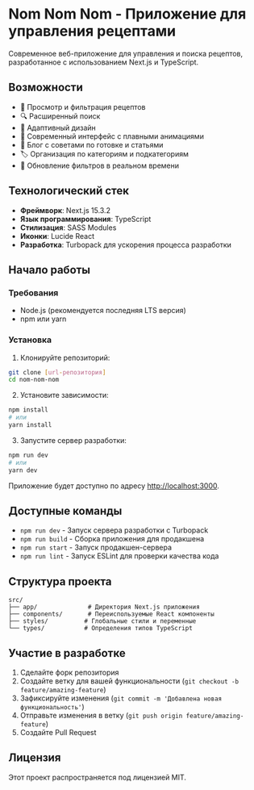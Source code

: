 # Nom Nom Nom - Приложение для управления рецептами

Современное веб-приложение для управления и поиска рецептов, разработанное с использованием Next.js и TypeScript.

## Возможности

- 🍳 Просмотр и фильтрация рецептов
- 🔍 Расширенный поиск
- 📱 Адаптивный дизайн
- 🎨 Современный интерфейс с плавными анимациями
- 📝 Блог с советами по готовке и статьями
- 🏷️ Организация по категориям и подкатегориям
- 🔄 Обновление фильтров в реальном времени

## Технологический стек

- **Фреймворк**: Next.js 15.3.2
- **Язык программирования**: TypeScript
- **Стилизация**: SASS Modules
- **Иконки**: Lucide React
- **Разработка**: Turbopack для ускорения процесса разработки

## Начало работы

### Требования

- Node.js (рекомендуется последняя LTS версия)
- npm или yarn

### Установка

1. Клонируйте репозиторий:
```bash
git clone [url-репозитория]
cd nom-nom-nom
```

2. Установите зависимости:
```bash
npm install
# или
yarn install
```

3. Запустите сервер разработки:
```bash
npm run dev
# или
yarn dev
```

Приложение будет доступно по адресу [http://localhost:3000](http://localhost:3000).

## Доступные команды

- `npm run dev` - Запуск сервера разработки с Turbopack
- `npm run build` - Сборка приложения для продакшена
- `npm run start` - Запуск продакшен-сервера
- `npm run lint` - Запуск ESLint для проверки качества кода

## Структура проекта

```
src/
├── app/              # Директория Next.js приложения
├── components/       # Переиспользуемые React компоненты
├── styles/          # Глобальные стили и переменные
└── types/           # Определения типов TypeScript
```

## Участие в разработке

1. Сделайте форк репозитория
2. Создайте ветку для вашей функциональности (`git checkout -b feature/amazing-feature`)
3. Зафиксируйте изменения (`git commit -m 'Добавлена новая функциональность'`)
4. Отправьте изменения в ветку (`git push origin feature/amazing-feature`)
5. Создайте Pull Request

## Лицензия

Этот проект распространяется под лицензией MIT.
